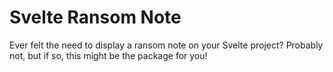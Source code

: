 # Svelte Ransom Note

Ever felt the need to display a ransom note on your Svelte project?
Probably not, but if so, this might be the package for you!
